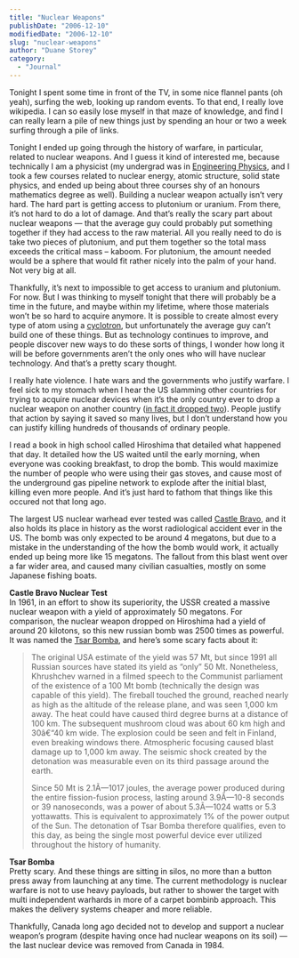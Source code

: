```yaml
---
title: "Nuclear Weapons"
publishDate: "2006-12-10"
modifiedDate: "2006-12-10"
slug: "nuclear-weapons"
author: "Duane Storey"
category:
  - "Journal"
---
```


Tonight I spent some time in front of the TV, in some nice flannel pants (oh yeah), surfing the web, looking up random events. To that end, I really love wikipedia. I can so easily lose myself in that maze of knowledge, and find I can really learn a pile of new things just by spending an hour or two a week surfing through a pile of links.

Tonight I ended up going through the history of warfare, in particular, related to nuclear weapons. And I guess it kind of interested me, because technically I am a physicist (my undergrad was in [Engineering Physics](http://en.wikipedia.org/wiki/Engineering_physics), and I took a few courses related to nuclear energy, atomic structure, solid state physics, and ended up being about three courses shy of an honours mathematics degree as well). Building a nuclear weapon actually isn’t very hard. The hard part is getting access to plutonium or uranium. From there, it’s not hard to do a lot of damage. And that’s really the scary part about nuclear weapons — that the average guy could probably put something together if they had access to the raw material. All you really need to do is take two pieces of plutonium, and put them together so the total mass exceeds the critical mass – kaboom. For plutonium, the amount needed would be a sphere that would fit rather nicely into the palm of your hand. Not very big at all.

Thankfully, it’s next to impossible to get access to uranium and plutonium. For now. But I was thinking to myself tonight that there will probably be a time in the future, and maybe within my lifetime, where those materials won’t be so hard to acquire anymore. It is possible to create almost every type of atom using a [cyclotron](http://en.wikipedia.org/wiki/Cyclotron), but unfortunately the average guy can’t build one of these things. But as technology continues to improve, and people discover new ways to do these sorts of things, I wonder how long it will be before governments aren’t the only ones who will have nuclear technology. And that’s a pretty scary thought.

I really hate violence. I hate wars and the governments who justify warfare. I feel sick to my stomach when I hear the US slamming other countries for trying to acquire nuclear devices when it’s the only country ever to drop a nuclear weapon on another country ([in fact it dropped two](http://en.wikipedia.org/wiki/Atomic_bombings_of_Hiroshima_and_Nagasaki)). People justify that action by saying it saved so many lives, but I don’t understand how you can justify killing hundreds of thousands of ordinary people.

I read a book in high school called Hiroshima that detailed what happened that day. It detailed how the US waited until the early morning, when everyone was cooking breakfast, to drop the bomb. This would maximize the number of people who were using their gas stoves, and cause most of the underground gas pipeline network to explode after the initial blast, killing even more people. And it’s just hard to fathom that things like this occured not that long ago.

The largest US nuclear warhead ever tested was called [Castle Bravo](http://en.wikipedia.org/wiki/Castle_Bravo), and it also holds its place in history as the worst radiological accident ever in the US. The bomb was only expected to be around 4 megatons, but due to a mistake in the understanding of the how the bomb would work, it actually ended up being more like 15 megatons. The fallout from this blast went over a far wider area, and caused many civilian casualties, mostly on some Japanese fishing boats.

  
  
**Castle Bravo Nuclear Test**  
In 1961, in an effort to show its superiority, the USSR created a massive nuclear weapon with a yield of approximately 50 megatons. For comparison, the nuclear weapon dropped on Hiroshima had a yield of around 20 kilotons, so this new russian bomb was 2500 times as powerful. It was named the [Tsar Bomba](http://en.wikipedia.org/wiki/Tsar_Bomba), and here’s some scary facts about it:

> The original USA estimate of the yield was 57 Mt, but since 1991 all Russian sources have stated its yield as “only” 50 Mt. Nonetheless, Khrushchev warned in a filmed speech to the Communist parliament of the existence of a 100 Mt bomb (technically the design was capable of this yield). The fireball touched the ground, reached nearly as high as the altitude of the release plane, and was seen 1,000 km away. The heat could have caused third degree burns at a distance of 100 km. The subsequent mushroom cloud was about 60 km high and 30â€“40 km wide. The explosion could be seen and felt in Finland, even breaking windows there. Atmospheric focusing caused blast damage up to 1,000 km away. The seismic shock created by the detonation was measurable even on its third passage around the earth.
> 
> Since 50 Mt is 2.1Ã—1017 joules, the average power produced during the entire fission-fusion process, lasting around 3.9Ã—10-8 seconds or 39 nanoseconds, was a power of about 5.3Ã—1024 watts or 5.3 yottawatts. This is equivalent to approximately 1% of the power output of the Sun. The detonation of Tsar Bomba therefore qualifies, even to this day, as being the single most powerful device ever utilized throughout the history of humanity.

  
  
**Tsar Bomba**  
Pretty scary. And these things are sitting in silos, no more than a button press away from launching at any time. The current methodology is nuclear warfare is not to use heavy payloads, but rather to shower the target with multi independent warhards in more of a carpet bombinb approach. This makes the delivery systems cheaper and more reliable.

Thankfully, Canada long ago decided not to develop and support a nuclear weapon’s program (despite having once had nuclear weapons on its soil) — the last nuclear device was removed from Canada in 1984.